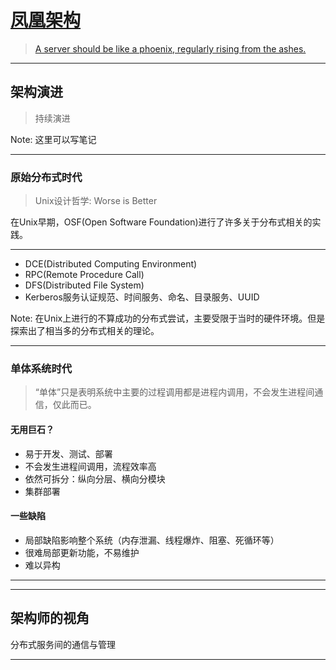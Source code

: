 # [凤凰架构](http://icyfenix.cn/architecture/architect-history/)

> [A server should be like a phoenix, regularly rising from the ashes.](https://martinfowler.com/bliki/PhoenixServer.html)

----

## 架构演进

> 持续演进

Note: 这里可以写笔记

---

### 原始分布式时代

> Unix设计哲学: Worse is Better

在Unix早期，OSF(Open Software Foundation)进行了许多关于分布式相关的实践。

---

- DCE(Distributed Computing Environment) <!-- .element: class="fragment" -->
- RPC(Remote Procedure Call) <!-- .element: class="fragment" -->
- DFS(Distributed File System) <!-- .element: class="fragment" -->
- Kerberos服务认证规范、时间服务、命名、目录服务、UUID <!-- .element: class="fragment" -->

Note: 在Unix上进行的不算成功的分布式尝试，主要受限于当时的硬件环境。但是探索出了相当多的分布式相关的理论。

---

### 单体系统时代
> “单体”只是表明系统中主要的过程调用都是进程内调用，不会发生进程间通信，仅此而已。


#### 无用巨石？

- 易于开发、测试、部署 <!-- .element: class="fragment" -->
- 不会发生进程间调用，流程效率高 <!-- .element: class="fragment" -->
- 依然可拆分：纵向分层、横向分模块 <!-- .element: class="fragment" -->
- 集群部署 <!-- .element: class="fragment" -->

#### 一些缺陷

- 局部缺陷影响整个系统（内存泄漏、线程爆炸、阻塞、死循环等） <!-- .element: class="fragment" -->
- 很难局部更新功能，不易维护 <!-- .element: class="fragment" -->
- 难以异构 <!-- .element: class="fragment" -->


---


----

## 架构师的视角
分布式服务间的通信与管理

---

